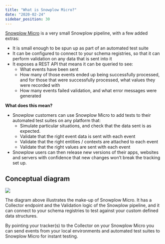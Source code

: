 ```yaml
---
title: "What is Snowplow Micro?"
date: "2020-02-24"
sidebar_position: 30
---
```


[Snowplow Micro](https://github.com/snowplow-incubator/snowplow-micro) is a very small Snowplow pipeline, with a few added extras:

- It is small enough to be spun up as part of an automated test suite
- It can be configured to connect to your schema registries, so that it can perform validation on any data that is sent into it
- It exposes a REST API that means it can be queried to see:
  - What events have been sent
  - How many of those events ended up being successfully processed, and for those that were successfully processed, what values they were recorded with
  - How many events failed validation, and what error messages were generated

**What does this mean?**

- Snowplow customers can use Snowplow Micro to add tests to their automated test suites on any platform that:
  - Simulate particular situations, and check that the data sent is as expected.
  - Validate that the right event data is sent with each event
  - Validate that the right entities / contexts are attached to each event
  - Validate that the right values are sent with each event
- Snowplow users can then release new versions of their apps, websites and servers with confidence that new changes won’t break the tracking set up.

## Conceptual diagram

![](images/Screenshot-2020-02-24-at-13.31.45.png)

The diagram above illustrates the make-up of Snowplow Micro. It has a Collector endpoint and the Validation logic of the Snowplow pipeline, and it can connect to your schema registries to test against your custom defined data structures.

By pointing your tracker(s) to the Collector on your Snowplow Micro you can send events from your local environments and automated test suites to Snowplow Micro for instant testing.[](https://github.com/snowplow/snowplow-mini#features)
